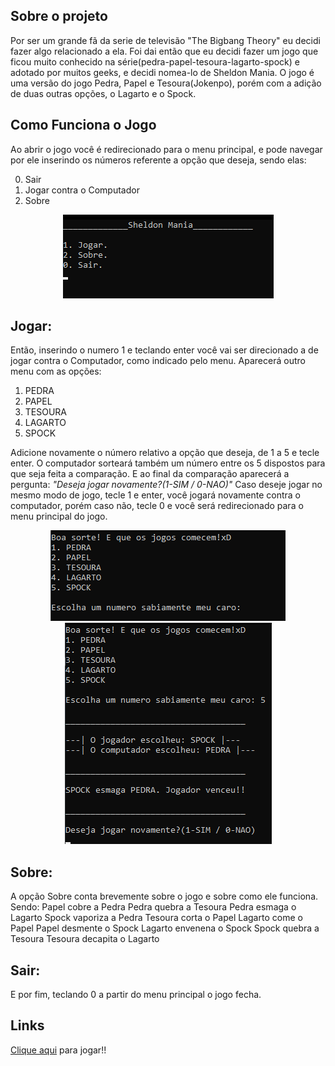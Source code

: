 <h2>Sobre o projeto</h2>

Por ser um grande fã da serie de televisão "The Bigbang Theory" eu decidi fazer algo relacionado a ela. Foi dai então que eu decidi fazer um jogo que ficou muito conhecido na série(pedra-papel-tesoura-lagarto-spock) e adotado por muitos geeks, e decidi nomea-lo de Sheldon Mania. O jogo é uma versão do jogo Pedra, Papel e Tesoura(Jokenpo), porém com a adição de duas outras opções, o Lagarto e o Spock.


<h2>Como Funciona o Jogo</h2>

Ao abrir o jogo você é redirecionado para o menu principal, e pode navegar por ele inserindo os números referente a opção que deseja, sendo elas:

0. Sair
1. Jogar contra o Computador
2. Sobre

<div align="center">
  <img src="/img/img1.png">
</div>


<h2>Jogar:</h2>

Então, inserindo o numero 1 e teclando enter você vai ser direcionado a de jogar contra o Computador, como indicado pelo menu.
Aparecerá outro menu com as opções:
1. PEDRA
2. PAPEL
3. TESOURA
4. LAGARTO
5. SPOCK

Adicione novamente o número relativo a opção que deseja, de 1 a 5 e tecle enter. O computador sorteará também um número entre os
5 dispostos para que seja feita a comparação. E ao final da comparação aparecerá a pergunta: <i>"Deseja jogar novamente?(1-SIM / 0-NAO)"</i>
Caso deseje jogar no mesmo modo de jogo, tecle 1 e enter, você jogará novamente contra o computador, porém caso não, tecle 0 e você
será redirecionado para o menu principal do jogo.

<div align="center">
  <img src="/img/img2.png">
</div>

<div align="center">
  <img src="/img/img3.png">
</div>

<h2>Sobre:</h2>

A opção Sobre conta brevemente sobre o jogo e sobre como ele funciona. Sendo:
Papel cobre a Pedra
Pedra quebra a Tesoura
Pedra esmaga o Lagarto
Spock vaporiza a Pedra
Tesoura corta o Papel
Lagarto come o Papel
Papel desmente o Spock
Lagarto envenena o Spock
Spock quebra a Tesoura
Tesoura decapita o Lagarto

<h2>Sair:</h2>

E por fim, teclando 0 a partir do menu principal o jogo fecha.

<h2>Links</h2>
<a href="https://replit.com/@marcos4lex/sheldon-mania#.replit">Clique aqui</a> para jogar!!
